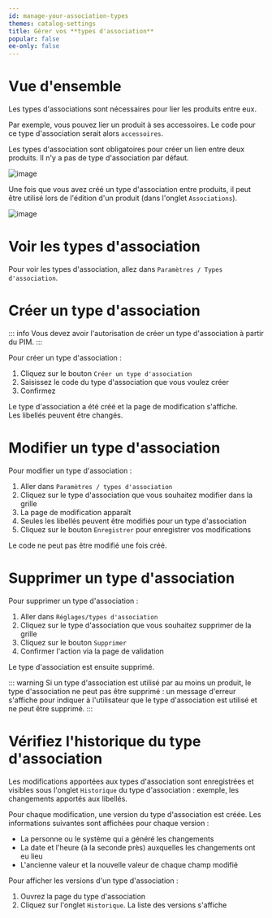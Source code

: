```yaml
---
id: manage-your-association-types
themes: catalog-settings
title: Gérer vos **types d'association**
popular: false
ee-only: false
---
```


# Vue d'ensemble

Les types d'associations sont nécessaires pour lier les produits entre eux.

Par exemple, vous pouvez lier un produit à ses accessoires. Le code pour ce type d'association serait alors  `accessoires`.

Les types d'association sont obligatoires pour créer un lien entre deux produits. Il n'y a pas de type d'association par défaut.

![image](Settings_AssociationsTypes_fr.png)

Une fois que vous avez créé un type d'association entre produits, il peut être utilisé lors de l'édition d'un produit (dans l'onglet `Associations`).

![image](Produits_PEF7_fr.png)

# Voir les types d'association

Pour voir les types d'association, allez dans `Paramètres / Types d'association`.

# Créer un type d'association

::: info
Vous devez avoir l'autorisation de créer un type d'association à partir du PIM.
:::

Pour créer un type d'association :
1.  Cliquez sur le bouton `Créer un type d'association`
1.  Saisissez le code du type d'association que vous voulez créer
1.  Confirmez

Le type d'association a été créé et la page de modification s'affiche.  
Les libellés peuvent être changés.

# Modifier un type d'association

Pour modifier un type d'association :
1.  Aller dans `Paramètres / types d'association`
1.  Cliquez sur le type d'association que vous souhaitez modifier dans la grille
1.  La page de modification apparaît
1.  Seules les libellés peuvent être modifiés pour un type d'association  
1.  Cliquez sur le bouton `Enregistrer` pour enregistrer vos modifications

Le code ne peut pas être modifié une fois créé.

# Supprimer un type d'association

Pour supprimer un type d'association :
1.  Aller dans `Réglages/types d'association`
1.  Cliquez sur le type d'association que vous souhaitez supprimer de la grille
1.  Cliquez sur le bouton `Supprimer`
1.  Confirmer l'action via la page de validation

Le type d'association est ensuite supprimé.

::: warning
Si un type d'association est utilisé par au moins un produit, le type d'association ne peut pas être supprimé : un message d'erreur s'affiche pour indiquer à l'utilisateur que le type d'association est utilisé et ne peut être supprimé.
:::

# Vérifiez l'historique du type d'association

Les modifications apportées aux types d'association sont enregistrées et visibles sous l'onglet `Historique` du type d'association : exemple, les changements apportés aux libellés.

Pour chaque modification, une version du type d'association est créée. Les informations suivantes sont affichées pour chaque version :

* La personne ou le système qui a généré les changements
* La date et l'heure (à la seconde près) auxquelles les changements ont eu lieu
* L'ancienne valeur et la nouvelle valeur de chaque champ modifié

Pour afficher les versions d'un type d'association :

1.  Ouvrez la page du type d'association
1.  Cliquez sur l'onglet `Historique`. La liste des versions s'affiche
